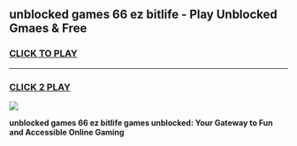 
## unblocked games 66 ez bitlife - Play Unblocked Gmaes & Free
<h3>
<a href="https://premium.freeplayer.one?title=unblocked_games_66_ez_bitlife&ref=19F">CLICK TO PLAY</a></h3>
<hr>

<h3>
<a href="https://premium.freeplayer.one?title=unblocked_games_66_ez_bitlife&ref=19F">CLICK 2 PLAY</a>
  
</h3>

<a href="https://premium.freeplayer.one?title=unblocked_games_66_ez_bitlife&ref=19F/"><img src="https://clearcache.store/games.png"></a>


**unblocked games 66 ez bitlife games unblocked: Your Gateway to Fun and Accessible Online Gaming**
